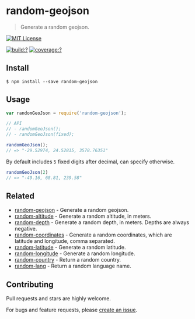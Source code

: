 # random-geojson

> Generate a random geojson.


[![MIT License](https://img.shields.io/badge/license-MIT_License-green.svg?style=flat-square)](https://github.com/mock-end/random-geojson/blob/master/LICENSE)

[![build:?](https://img.shields.io/travis/mock-end/random-geojson/master.svg?style=flat-square)](https://travis-ci.org/mock-end/random-geojson)
[![coverage:?](https://img.shields.io/coveralls/mock-end/random-geojson/master.svg?style=flat-square)](https://coveralls.io/github/mock-end/random-geojson)


## Install

```
$ npm install --save random-geojson 
```

## Usage

```js
var randomGeoJson = require('random-geojson');

// API
// - randomGeoJson();
// - randomGeoJson(fixed);

randomGeoJson();
// => "-29.52974, 24.52815, 3578.76351"
```

By default includes `5` fixed digits after decimal, can specify otherwise.

```js
randomGeoJson(2)
// => "-49.16, 68.81, 239.58"
```

## Related

- [random-geojson](https://github.com/mock-end/random-geojson) - Generate a random geojson.
- [random-altitude](https://github.com/mock-end/random-altitude) - Generate a random altitude, in meters.
- [random-depth](https://github.com/mock-end/random-depth) - Generate a random depth, in meters. Depths are always negative.
- [random-coordinates](https://github.com/mock-end/random-coordinates) - Generate a random coordinates, which are latitude and longitude, comma separated.
- [random-latitude](https://github.com/mock-end/random-latitude) - Generate a random latitude.
- [random-longitude](https://github.com/mock-end/random-longitude) - Generate a random longitude.
- [random-country](https://github.com/mock-end/random-country) - Return a random country. 
- [random-lang](https://github.com/mock-end/random-lang) - Return a random language name.


## Contributing

Pull requests and stars are highly welcome.

For bugs and feature requests, please [create an issue](https://github.com/mock-end/random-geojson/issues/new).
